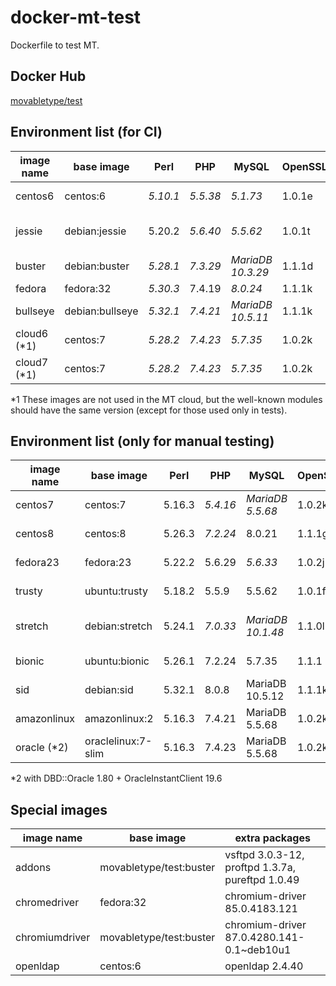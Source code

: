 # docker-mt-test
Dockerfile to test MT.

## Docker Hub

[movabletype/test](https://hub.docker.com/r/movabletype/test)

## Environment list (for CI)

|image name|base image|Perl|PHP|MySQL|OpenSSL|End of Life|
|-|-|-|-|-|-|-|
|centos6|centos:6|*5.10.1*|*5.5.38*|*5.1.73*|1.0.1e|2020-11|
|jessie|debian:jessie|5.20.2|*5.6.40*|*5.5.62*|1.0.1t|2020-06 (LTS)|
|buster|debian:buster|*5.28.1*|*7.3.29*|*MariaDB 10.3.29*|1.1.1d|2022-01|
|fedora|fedora:32|*5.30.3*|7.4.19|*8.0.24*|1.1.1k|-|
|bullseye|debian:bullseye|*5.32.1*|*7.4.21*|*MariaDB 10.5.11*|1.1.1k|-|
|cloud6 (\*1)|centos:7|*5.28.2*|*7.4.23*|*5.7.35*|1.0.2k|-|
|cloud7 (\*1)|centos:7|*5.28.2*|*7.4.23*|*5.7.35*|1.0.2k|-|

\*1 These images are not used in the MT cloud, but the well-known modules should have the same version (except for those used only in tests).

## Environment list (only for manual testing)

|image name|base image|Perl|PHP|MySQL|OpenSSL|End of Life|
|-|-|-|-|-|-|-|
|centos7|centos:7|5.16.3|*5.4.16*|*MariaDB 5.5.68*|1.0.2k|2024-06|
|centos8|centos:8|5.26.3|*7.2.24*|8.0.21|1.1.1g|2021-12|
|fedora23|fedora:23|5.22.2|5.6.29|*5.6.33*|1.0.2j|2016-12|
|trusty|ubuntu:trusty|5.18.2|5.5.9|5.5.62|1.0.1f|2019-04|
|stretch|debian:stretch|5.24.1|*7.0.33*|*MariaDB 10.1.48*|1.1.0l|2022-01 (LTS)|
|bionic|ubuntu:bionic|5.26.1|7.2.24|5.7.35|1.1.1|2023-04|
|sid|debian:sid|5.32.1|8.0.8|MariaDB 10.5.12|1.1.1k|-|
|amazonlinux|amazonlinux:2|5.16.3|7.4.21|MariaDB 5.5.68|1.0.2k|-|
|oracle (\*2)|oraclelinux:7-slim|5.16.3|7.4.23|MariaDB 5.5.68|1.0.2k|-|

\*2 with DBD::Oracle 1.80 + OracleInstantClient 19.6

## Special images

|image name|base image|extra packages|
|-|-|-|
|addons|movabletype/test:buster|vsftpd 3.0.3-12, proftpd 1.3.7a, pureftpd 1.0.49|
|chromedriver|fedora:32|chromium-driver 85.0.4183.121|
|chromiumdriver|movabletype/test:buster|chromium-driver 87.0.4280.141-0.1~deb10u1|
|openldap|centos:6|openldap 2.4.40|
